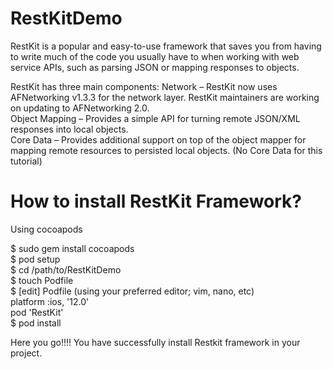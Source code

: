 # RestKitDemo

RestKit is a popular and easy-to-use framework that saves you from having to write much of the code you usually have to when working with web service APIs, such as parsing JSON or mapping responses to objects.

RestKit has three main components:
Network – RestKit now uses AFNetworking v1.3.3 for the network layer. RestKit maintainers are working on updating to AFNetworking 2.0.  
Object Mapping – Provides a simple API for turning remote JSON/XML responses into local objects.  
Core Data – Provides additional support on top of the object mapper for mapping remote resources to persisted local objects. (No Core Data for this tutorial)  

# How to install RestKit Framework?

Using cocoapods

$ sudo gem install cocoapods  
$ pod setup  
$ cd /path/to/RestKitDemo  
$ touch Podfile  
$ [edit] Podfile (using your preferred editor; vim, nano, etc)  
platform :ios, '12.0'  
pod 'RestKit'  
$ pod install  

Here you go!!!! You have successfully install Restkit framework in your project.  

